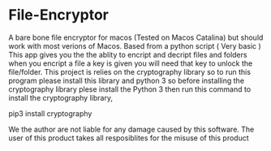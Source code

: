 # File-Encryptor
A bare bone file encryptor for macos (Tested on Macos Catalina) but should work with most verions of Macos. Based from a python script ( Very basic ) This app gives you the the ablity to encript and decript files and folders when you encript a file a key is given you will need that key to unlock the file/folder. This project is relies on the cryptography library so to run this program please install this library and python 3 so before installing the cryptography library plese install the Python 3 then run this command  to install the cryptography library,


pip3 install cryptography



We the author are not liable for any damage caused by this software. The user of this product takes all resposiblites for the misuse of this product
